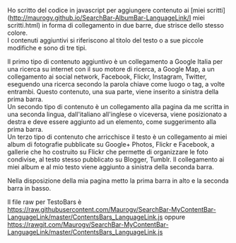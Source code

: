 Ho scritto del codice in javascript per aggiungere contenuto ai [miei scritti](http://maurogv.github.io/SearchBar-AlbumBar-LanguageLink/I miei scritti.html) in forma di collegamento in due barre, due strisce dello stesso colore.  
I contenuti aggiuntivi si riferiscono al titolo del testo o a sue piccole modifiche e sono di tre tipi.

Il primo tipo di contenuto aggiuntivo è un collegamento a Google Italia per una ricerca su internet con il suo motore di ricerca, a Google Map, a un collegamento ai social network, Facebook, Flickr, Instagram, Twitter, eseguendo una ricerca secondo la parola chiave come luogo o tag, a volte entrambi. Questo contenuto, una sua parte, viene inserito a sinistra della prima barra.  
Un secondo tipo di contenuto è un collegamento alla pagina da me scritta in una seconda lingua, dall'italiano all'inglese o viceversa, viene posizionato a destra e deve essere aggiunto ad un elemento, come suggerimento alla prima barra.  
Un terzo tipo di contenuto che arricchisce il testo è un collegamento ai miei album di fotografie pubblicate su Google+ Photos, Flickr e Facebook, a gallerie che ho costruito su Flickr che permette di organizzare le foto condivise, al testo stesso pubblicato su Blogger, Tumblr. Il collegamento ai miei album e al mio testo viene aggiunto a sinistra della seconda barra.

Nella disposizione della mia pagina metto la prima barra in alto e la seconda barra in basso.

Il file raw per TestoBars è https://raw.githubusercontent.com/Maurogv/SearchBar-MyContentBar-LanguageLink/master/ContentsBars_LanguageLink.js oppure https://rawgit.com/Maurogv/SearchBar-MyContentBar-LanguageLink/master/ContentsBars_LanguageLink.js
